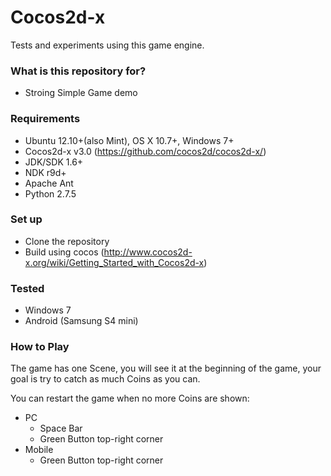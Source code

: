 # Cocos2d-x #

Tests and experiments using this game engine.

### What is this repository for? ###

* Stroing Simple Game demo

### Requirements ###

* Ubuntu 12.10+(also Mint), OS X 10.7+, Windows 7+
* Cocos2d-x v3.0 (https://github.com/cocos2d/cocos2d-x/)
* JDK/SDK 1.6+
* NDK r9d+
* Apache Ant
* Python 2.7.5

### Set up ###

* Clone the repository
* Build using cocos (http://www.cocos2d-x.org/wiki/Getting_Started_with_Cocos2d-x)

### Tested ###

* Windows 7
* Android (Samsung S4 mini)

### How to Play ###

The game has one Scene, you will see it at the beginning of the game, your goal is try to catch
as much Coins as you can.

You can restart the game when no more Coins are shown:

+ PC
    * Space Bar
    * Green Button top-right corner
+ Mobile
    * Green Button top-right corner

